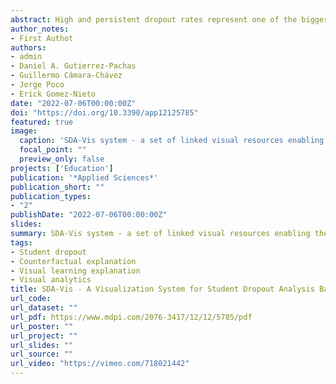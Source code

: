 ```yaml
---
abstract: High and persistent dropout rates represent one of the biggest challenges for improving the efficiency of the educational system, particularly in underdeveloped countries. A range of features influence college dropouts, with some belonging to the educational field and others to non-educational fields. Understanding the interplay of these variables to identify a student as a potential dropout could help decision makers interpret the situation and decide what they should do next to reduce student dropout rates based on corrective actions. This paper presents SDA-Vis, a visualization system that supports counterfactual explanations for student dropout dynamics, considering various academic, social, and economic variables. In contrast to conventional systems, our approach provides information about feature-perturbed versions of a student using counterfactual explanations. SDA-Vis comprises a set of linked views that allow users to identify variables alteration to chance predefined students situations. This involves perturbing the variables of a dropout student to achieve synthetic non-dropout students. SDA-Vis has been developed under the guidance and supervision of domain experts, in line with some analytical objectives. We demonstrate the usefulness of SDA-Vis through case studies run in collaboration with domain experts, using a real data set from a Latin American university. The analysis reveals the effectiveness of SDA-Vis in identifying students at risk of dropping out and proposes corrective actions, even for particular cases that have not been shown to be at risk with the traditional tools that experts use.
author_notes:
- First Authot
authors:
- admin
- Daniel A. Gutierrez-Pachas
- Guillermo Cámara-Chávez
- Jorge Poco
- Erick Gomez-Nieto
date: "2022-07-06T00:00:00Z"
doi: "https://doi.org/10.3390/app12125785"
featured: true
image:
  caption: 'SDA-Vis system - a set of linked visual resources enabling the exploration of dropout students information and their counterfactual explanations.'
  focal_point: ""
  preview_only: false
projects: ['Education']
publication: '*Applied Sciences*'
publication_short: ""
publication_types:
- "2"
publishDate: "2022-07-06T00:00:00Z"
slides: 
summary: SDA-Vis system - a set of linked visual resources enabling the exploration of dropout students' information and their counterfactual explanations.
tags:
- Student dropout
- Counterfactual explanation
- Visual learning explanation
- Visual analytics
title: SDA-Vis - A Visualization System for Student Dropout Analysis Based on Counterfactual Exploration
url_code: 
url_dataset: ""
url_pdf: https://www.mdpi.com/2076-3417/12/12/5785/pdf
url_poster: ""
url_project: ""
url_slides: ""
url_source: ""
url_video: "https://vimeo.com/718021442"
---
```


